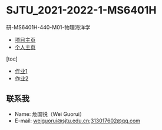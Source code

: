 # SJTU_2021-2022-1-MS6401H

研-MS6401H-440-M01-物理海洋学

* [项目主页](https://grwei.github.io/SJTU_2021-2022-1-MS6401H/)
* [个人主页](https://grwei.github.io/)

[toc]

* [作业1](doc/hw1.md)
* [作业2](doc/hw2.html)

## 联系我

* Name: 危国锐（Wei Guorui）
* E-mail: weiguorui@sjtu.edu.cn;313017602@qq.com
